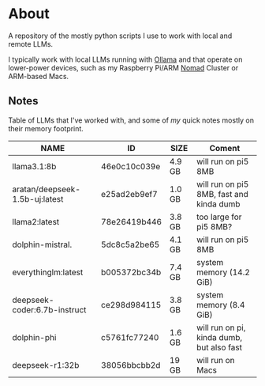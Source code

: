 # About

A repository of the mostly python scripts I use to work with local and remote LLMs.

I typically work with local LLMs running with [Ollama](https://ollama.com/) and that operate on lower-power devices, such as my Raspberry Pi/ARM [Nomad](https://www.nomadproject.io/) Cluster or ARM-based Macs.

## Notes

Table of LLMs that I've worked with, and some of *my* quick notes mostly on their memory footprint.

| NAME                                    | ID            | SIZE     | Coment|
|-----------------------------------------|---------------|----------|-------|
| llama3.1:8b                             | 46e0c10c039e  | 4.9 GB	 | will run on pi5 8MB|
| aratan/deepseek-1.5b-uj:latest          | e25ad2eb9ef7  | 1.0 GB   | will run on pi5 8MB, fast and kinda dumb|
| llama2:latest                           | 78e26419b446  | 3.8 GB   | too large for pi5 8MB?|
| dolphin-mistral.                        | 5dc8c5a2be65  | 4.1 GB   | will run on pi5 8MB|
| everythinglm:latest                     | b005372bc34b  | 7.4 GB   | system memory (14.2 GiB)|
| deepseek-coder:6.7b-instruct            | ce298d984115  | 3.8 GB	 | system memory (8.4 GiB)|
| dolphin-phi								              | c5761fc77240  | 1.6 GB	 | will run on pi, kinda dumb, but also fast|
| deepseek-r1:32b                         | 38056bbcbb2d  | 19 GB    | will run on Macs|
